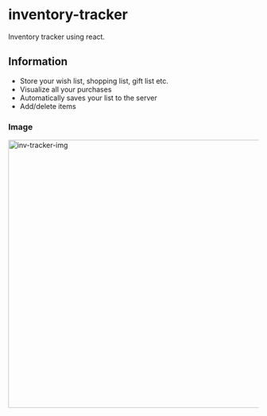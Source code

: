 # inventory-tracker
Inventory tracker using react.

## Information
- Store your wish list, shopping list, gift list etc.
- Visualize all your purchases
- Automatically saves your list to the server
- Add/delete items

### Image
<img width="539" alt="inv-tracker-img" src="https://user-images.githubusercontent.com/55204529/130538760-0a7e4d4e-5988-4e14-b51b-3f974bde777e.png">


<!-- ## How to run
- cd into folder
- run: json-server db.json
- split terminal/add terminal
- run: yarn start -->
